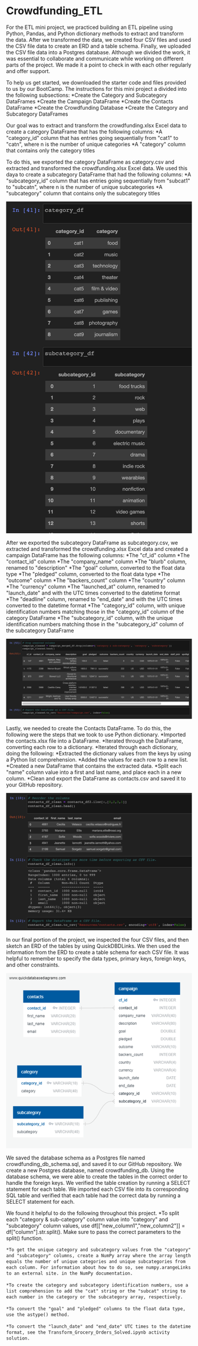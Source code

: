 # Crowdfunding_ETL

For the ETL mini project, we practiced building an ETL pipeline using Python, Pandas, and Python dictionary methods to extract and transform the data. After we transformed the data, we created four CSV files and used the CSV file data to create an ERD and a table schema. Finally, we uploaded the CSV file data into a Postgres database. Although we divided the work, it was essential to collaborate and communicate while working on different parts of the project. We made it a point to check in with each other regularly and offer support.

To help us get started, we downloaded the starter code and files provided to us by our BootCamp. The instructions for this mini project a divided into the following subsections:
    *Create the Category and Subcategory DataFrames
    *Create the Campaign DataFrame
    *Create the Contacts DataFrame
    *Create the Crowdfunding Database
    *Create the Category and Subcategory DataFrames

Our goal was to extract and transform the crowdfunding.xlsx Excel data to create a category DataFrame that has the following columns:
      *A "category_id" column that has entries going sequentially from "cat1" to "catn", where n is the number of unique categories
      *A "category" column that contains only the category titles

To do this, we exported the category DataFrame as category.csv and extracted and transformed the crowdfunding.xlsx Excel data. We used this daya to create a subcategory DataFrame that had the following columns:
    *A "subcategory_id" column that has entries going sequentially from "subcat1" to "subcatn", where n is the number of unique subcategories
    *A "subcategory" column that contains only the subcategory titles

![alt text](https://github.com/msryannhawkins/Crowdfunding_ETL/blob/main/Starter_Files/DF_Images/DF1.png
 "DF1")

After we exported the subcategory DataFrame as subcategory.csv, we extracted and transformed the crowdfunding.xlsx Excel data and created a campaign DataFrame has the following columns:
    *The "cf_id" column
    *The "contact_id" column
    *The "company_name" column
    *The "blurb" column, renamed to "description"
    *The "goal" column, converted to the float data type
    *The "pledged" column, converted to the float data type
    *The "outcome" column
    *The "backers_count" column
    *The "country" column
    *The "currency" column
    *The "launched_at" column, renamed to "launch_date" and with the UTC times converted to the datetime format
    *The "deadline" column, renamed to "end_date" and with the UTC times converted to the datetime format
    *The "category_id" column, with unique identification numbers matching those in the "category_id" column of the category DataFrame
    *The "subcategory_id" column, with the unique identification numbers matching those in the "subcategory_id" column of the subcategory DataFrame

![alt text](https://github.com/msryannhawkins/Crowdfunding_ETL/blob/main/Starter_Files/DF_Images/DF2.png
 "DF2")

Lastly, we needed to create the Contacts DataFrame. To do this, the following were the steps that we took to use Python dictionary.
    *Imported the contacts.xlsx file into a DataFrame.
    *Iterated through the DataFrame, converting each row to a dictionary.
    *Iterated through each dictionary, doing the following:
    *Extracted the dictionary values from the keys by using a Python list comprehension.
    *Added the values for each row to a new list.
    *Created a new DataFrame that contains the extracted data.
    *Split each "name" column value into a first and last name, and place each in a new column.
    *Clean and export the DataFrame as contacts.csv and saved it to your GitHub repository.

![alt text](https://github.com/msryannhawkins/Crowdfunding_ETL/blob/main/Starter_Files/DF_Images/DF3.png
 "DF3")

In our final portion of the project, we inspected the four CSV files, and then sketch an ERD of the tables by using QuickDBDLinks. We then used the information from the ERD to create a table schema for each CSV file. It was helpful to remember to specify the data types, primary keys, foreign keys, and other constraints.

![alt text](https://github.com/msryannhawkins/Crowdfunding_ETL/blob/main/Starter_Files/DBD%20Crowdfunding.png
 "ERD")

We saved the database schema as a Postgres file named crowdfunding_db_schema.sql, and saved it to our GitHub repository. We create a new Postgres database, named crowdfunding_db. Using the database schema, we were able to create the tables in the correct order to handle the foreign keys. We verified the table creation by running a SELECT statement for each table. We imported each CSV file into its corresponding SQL table and verified that each table had the correct data by running a SELECT statement for each.

We found it helpful to do the following throughout this project.
    *To split each "category & sub-category" column value into "category" and "subcategory" column values, use df[["new_column1","new_column2"]] = df["column"].str.split(). Make sure to pass the correct parameters to the split() function.
    
    *To get the unique category and subcategory values from the "category" and "subcategory" columns, create a NumPy array where the array length equals the number of unique categories and unique subcategories from each column. For information about how to do so, see numpy.arangeLinks to an external site. in the NumPy documentation.
    
    *To create the category and subcategory identification numbers, use a list comprehension to add the "cat" string or the "subcat" string to each number in the category or the subcategory array, respectively.

    *To convert the "goal" and "pledged" columns to the float data type, use the astype() method.
    
    *To convert the "launch_date" and "end_date" UTC times to the datetime format, see the Transform_Grocery_Orders_Solved.ipynb activity solution.
